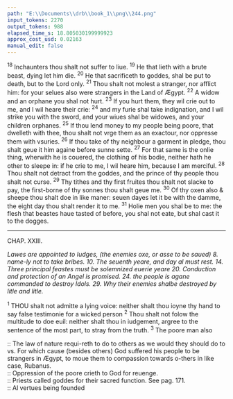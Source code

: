 ```yaml
---
path: "E:\\Documents\\drb\\book_1\\png\\244.png"
input_tokens: 2270
output_tokens: 988
elapsed_time_s: 18.805030199999923
approx_cost_usd: 0.02163
manual_edit: false
---
```

<sup>18</sup> Inchaunters thou shalt not suffer to liue. <sup>19</sup> He that lieth with a brute beast, dying let him die. <sup>20</sup> He that sacrificeth to goddes, shal be put to death, but to the Lord only. <sup>21</sup> Thou shalt not molest a stranger, nor afflict him: for your selues also were strangers in the Land of Ægypt. <sup>22</sup> A widow and an orphane you shal not hurt. <sup>23</sup> If you hurt them, they wil crie out to me, and I wil heare their crie: <sup>24</sup> and my furie shal take indignation, and I wil strike you with the sword, and your wiues shal be widowes, and your children orphanes. <sup>25</sup> If thou lend money to my people being poore, that dwelleth with thee, thou shalt not vrge them as an exactour, nor oppresse them with vsuries. <sup>26</sup> If thou take of thy neighbour a garment in pledge, thou shalt geue it him againe before sunne sette. <sup>27</sup> For that same is the onlie thing, wherwith he is couered, the clothing of his bodie, neither hath he other to sleepe in: if he crie to me, I wil heare him, because I am merciful. <sup>28</sup> Thou shalt not detract from the goddes, and the prince of thy people thou shalt not curse. <sup>29</sup> Thy tithes and thy first fruites thou shalt not slacke to pay, the first-borne of thy sonnes thou shalt geue me. <sup>30</sup> Of thy oxen also & sheepe thou shalt doe in like maner: seuen dayes let it be with the damme, the eight day thou shalt render it to me. <sup>31</sup> Holie men you shal be to me: the flesh that beastes haue tasted of before, you shal not eate, but shal cast it to the dogges.

<hr>

CHAP. XXIII.

*Lawes are appointed to Iudges, (the enemies oxe, or asse to be saued) 8. name-ly not to take bribes. 10. The seuenth yeare, and day al must rest. 14. Three principal feastes must be solemnized euerie yeare 20. Conduction and protection of an Angel is promised. 24. the people is agane commanded to destroy Idols. 29. Why their enemies shalbe destroyed by litle and litle.*

<sup>1</sup> THOU shalt not admitte a lying voice: neither shalt thou ioyne thy hand to say false testimonie for a wicked person <sup>2</sup> Thou shalt not folow the multitude to doe euil: neither shalt thou in iudgement, argree to the sentence of the most part, to stray from the truth. <sup>3</sup> The poore man also

[^1]: The law of nature requi-reth to do to others as we would they should do to vs. For which cause (besides others) God suffered his people to be strangers in Ægypt, to moue them to compassion towards o-thers in like case, Rubanus.

[^2]: Oppression of the poore crieth to God for reuenge.

[^3]: Priests called goddes for their sacred function. See pag. 171.

<aside>:: The law of nature requi-reth to do to others as we would they should do to vs. For which cause (besides others) God suffered his people to be strangers in Ægypt, to moue them to compassion towards o-thers in like case, Rubanus.</aside>

<aside>:: Oppression of the poore crieth to God for reuenge.</aside>

<aside>:: Priests called goddes for their sacred function. See pag. 171.</aside>

<aside>:: Al vertues being founded</aside>